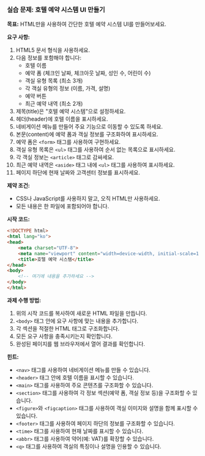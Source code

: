 ### 실습 문제: 호텔 예약 시스템 UI 만들기

**목표:**
HTML만을 사용하여 간단한 호텔 예약 시스템 UI를 만들어보세요.

**요구 사항:**

1. HTML5 문서 형식을 사용하세요.
2. 다음 정보를 포함해야 합니다:
   - 호텔 이름
   - 예약 폼 (체크인 날짜, 체크아웃 날짜, 성인 수, 어린이 수)
   - 객실 유형 목록 (최소 3개)
   - 각 객실 유형의 정보 (이름, 가격, 설명)
   - 예약 버튼
   - 최근 예약 내역 (최소 2개)
3. 제목(title)은 "호텔 예약 시스템"으로 설정하세요.
4. 헤더(header)에 호텔 이름을 표시하세요.
5. 네비게이션 메뉴를 만들어 주요 기능으로 이동할 수 있도록 하세요.
6. 본문(content)에 예약 폼과 객실 정보를 구조화하여 표시하세요.
7. 예약 폼은 `<form>` 태그를 사용하여 구현하세요.
8. 객실 유형 목록은 `<ul>` 태그를 사용하여 순서 없는 목록으로 표시하세요.
9. 각 객실 정보는 `<article>` 태그로 감싸세요.
10. 최근 예약 내역은 `<aside>` 태그 내에 `<ul>` 태그를 사용하여 표시하세요.
11. 페이지 하단에 현재 날짜와 고객센터 정보를 표시하세요.

**제약 조건:**
- CSS나 JavaScript를 사용하지 말고, 오직 HTML만 사용하세요.
- 모든 내용은 한 파일에 포함되어야 합니다.

**시작 코드:**
```html
<!DOCTYPE html>
<html lang="ko">
<head>
    <meta charset="UTF-8">
    <meta name="viewport" content="width=device-width, initial-scale=1.0">
    <title>호텔 예약 시스템</title>
</head>
<body>
    <!-- 여기에 내용을 추가하세요 -->
</body>
</html>
```

**과제 수행 방법:**
1. 위의 시작 코드를 복사하여 새로운 HTML 파일을 만듭니다.
2. `<body>` 태그 안에 요구 사항에 맞는 내용을 추가합니다.
3. 각 섹션을 적절한 HTML 태그로 구조화합니다.
4. 모든 요구 사항을 충족시키는지 확인합니다.
5. 완성된 페이지를 웹 브라우저에서 열어 결과를 확인합니다.

**힌트:**
- `<nav>` 태그를 사용하여 네비게이션 메뉴를 만들 수 있습니다.
- `<header>` 태그 안에 호텔 이름을 표시할 수 있습니다.
- `<main>` 태그를 사용하여 주요 콘텐츠를 구조화할 수 있습니다.
- `<section>` 태그를 사용하여 각 정보 섹션(예약 폼, 객실 정보 등)을 구조화할 수 있습니다.
- `<figure>`와 `<figcaption>` 태그를 사용하여 객실 이미지와 설명을 함께 표시할 수 있습니다.
- `<footer>` 태그를 사용하여 페이지 하단의 정보를 구조화할 수 있습니다.
- `<time>` 태그를 사용하여 현재 날짜를 표시할 수 있습니다.
- `<abbr>` 태그를 사용하여 약어(예: VAT)를 확장할 수 있습니다.
- `<q>` 태그를 사용하여 객실의 특징이나 설명을 인용할 수 있습니다.